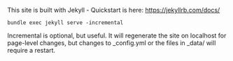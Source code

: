 This site is built with Jekyll - Quickstart is here: 
https://jekyllrb.com/docs/

```
bundle exec jekyll serve -incremental
```
Incremental is optional, but useful. It will regenerate the site on localhost for page-level changes, but changes to _config.yml or the files in _data/ will require a restart.
